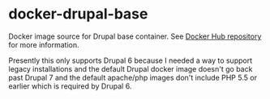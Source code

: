 # docker-drupal-base
Docker image source for Drupal base container. See [Docker Hub repository](https://hub.docker.com/r/neilsmind/drupal-base/) for more information. 

Presently this only supports Drupal 6 because I needed a way to support legacy installations and the 
default Drupal docker image doesn't go back past Drupal 7 and the default apache/php images don't include PHP 5.5 or
earlier which is required by Drupal 6.
